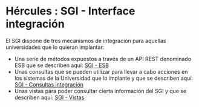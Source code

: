 # Hércules : SGI \- Interface integración



El SGI dispone de tres mecanismos de integración para aquellas universidades que lo quieran implantar:

* Una serie de métodos expuestos a través de un API REST denominado ESB que se describen aquí: [SGI \- ESB](/hercules/sgi-sistema-de-gestion-de-investigacion/diseno/componentes/sgi-esb/index.md "/hercules/sgi-sistema-de-gestion-de-investigacion/diseno/componentes/sgi-esb/index.md")
* Unas consultas que se pueden utilizar para llevar a cabo acciones en los sistemas de la Universidad que lo implante y que se describen aquí: [SGI \- Consultas integración](/hercules/sgi-sistema-de-gestion-de-investigacion/diseno/componentes/sgi-interface-integracion/sgi-consultas-integracion.md "/hercules/sgi-sistema-de-gestion-de-investigacion/diseno/componentes/sgi-interface-integracion/sgi-consultas-integracion.md")
* Unas vistas para poder consultar cierta información del SGI y que se describen aquí: [SGI \- Vistas](/hercules/sgi-sistema-de-gestion-de-investigacion/diseno/componentes/sgi-interface-integracion/sgi-vistas/index.md "/hercules/sgi-sistema-de-gestion-de-investigacion/diseno/componentes/sgi-interface-integracion/sgi-vistas/index.md")




